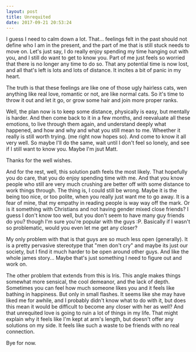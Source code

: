 ```yaml
---
layout: post
title: Unrequited
date: 2017-09-21 20:53:24
---
```


I guess I need to calm down a lot. That... feelings felt in the past should not define who I am in the present, and the part of me that is still stuck needs to move on. 
Let's just say, I do really enjoy spending my time hanging out with you, and I still do want to get to know you. Part of me just feels so worried that there is no longer any time to do so. That any potential time is now lost, and all that's left is lots and lots of distance. It incites a bit of panic in my heart. 

The truth is that these feelings are like one of those ugly hairless cats, wen anything like real love, romantic or not, are like normal cats. So it's time to throw it out and let it go, or grow some hair and join more proper ranks. 

Well, the plan now is to keep some distance, physically is easy, but mentally is harder. And then come back to it in a few months, and reevaluate all these emotions, to live through them again, and understand deeply what happened, and how and why and what you still mean to me. Wheether it really is still worth trying. (me right now hopes so). And come to know it all very well. So maybe I'll do the same, wait until I don't feel so lonely, and see if I still want to know you. Maybe I'm jsut Matt. 

Thanks for the well wishes. 

And for the rest, well, this solution path feels the most likely. That hopefully you do care, that you do enjoy spending time with me. And that you know people who still are very much crushing are better off with some distance to work things through.
The thing is, I could still be wrong. Maybe it is the being too nice, or too polite, when you really just want me to go away. It is a fear of mine, that my empathy in reading people is way way off the mark. Or is it something with Christians and not having gender mixed close friends? I guess I don't know too well, but you don't seem to have many guy friends do you? though I'm sure you're popular with the guys :P. Basically if I wasn't so problematic, would you even let me get any closer?

My only problem with that is that guys are so much less open (generally). It is a pretty pervasive stereotype that "men don't cry" and maybe its just our society, but I find it much harder to be open around other guys. And like the whole james story... Maybe that's just something I need to figure out and work on.

The other problem that extends from this is Iris. This angle makes things somewhat more sensical, the cool demeanor, and the lack of depth. Sometimes you can feel how much someone likes you and it feels like bathing in happiness. But only in small flashes. It seems like she may have liked me for awhile, and I probably didn't know what to do with it, but does this mean it would be difficult to become any closer with her as well? And that unrequited love is going to ruin a lot of things in my life. That might explain why it feels like I'm kept at arm's length, but doesn't offer any solutions on my side. It feels like such a waste to be friends with no real connection. 

Bye for now.
